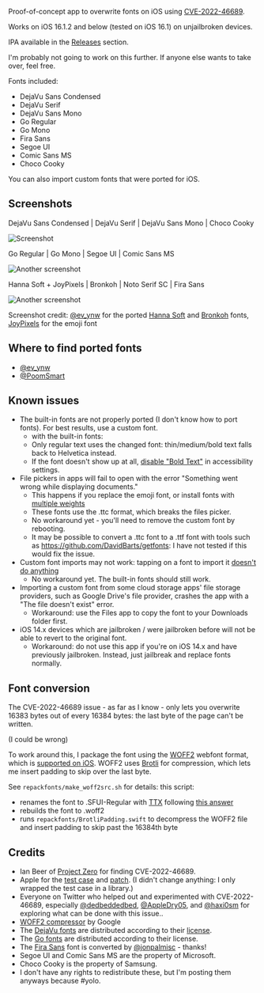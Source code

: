 Proof-of-concept app to overwrite fonts on iOS using [CVE-2022-46689](https://support.apple.com/en-us/HT213530).

Works on iOS 16.1.2 and below (tested on iOS 16.1) on unjailbroken devices.

IPA available in the [Releases](https://github.com/zhuowei/WDBFontOverwrite/releases) section.

I'm probably not going to work on this further. If anyone else wants to take over, feel free.

Fonts included:

- DejaVu Sans Condensed
- DejaVu Serif
- DejaVu Sans Mono
- Go Regular
- Go Mono
- Fira Sans
- Segoe UI
- Comic Sans MS
- Choco Cooky

You can also import custom fonts that were ported for iOS.

## Screenshots

DejaVu Sans Condensed | DejaVu Serif | DejaVu Sans Mono | Choco Cooky

![Screenshot](https://user-images.githubusercontent.com/704768/209511898-a1477b66-28e4-471a-87d9-36c1c2eb25ca.png)

Go Regular | Go Mono | Segoe UI | Comic Sans MS

![Another screenshot](https://user-images.githubusercontent.com/704768/209606970-a382c273-bdcb-425c-bca1-1b6f9b31862f.png)

Hanna Soft + JoyPixels | Bronkoh | Noto Serif SC | Fira Sans

![Another screenshot](https://user-images.githubusercontent.com/704768/209753262-b8204c92-b873-41a7-8127-38bf86096470.png)

Screenshot credit: [@ev_ynw](https://twitter.com/ev_ynw) for the ported [Hanna Soft](https://app.box.com/s/g4uk1yyqxm36sl9ovbwkpbbpn9isol8h/file/997004671334) and [Bronkoh](https://app.box.com/s/g4uk1yyqxm36sl9ovbwkpbbpn9isol8h/file/915757902297) fonts, [JoyPixels](https://joypixels.com/download) for the emoji font

## Where to find ported fonts

- [@ev_ynw](https://twitter.com/ev_ynw)
- [@PoomSmart](https://github.com/PoomSmart/EmojiFonts/releases)

## Known issues

 - The built-in fonts are not properly ported (I don't know how to port fonts). For best results, use a custom font.
   - with the built-in fonts:
   - Only regular text uses the changed font: thin/medium/bold text falls back to Helvetica instead.
   - If the font doesn't show up at all, [disable "Bold Text"](https://twitter.com/m7mdabu7assan/status/1607609484901289985) in accessibility settings.
 - File pickers in apps will fail to open with the error "Something went wrong while displaying documents."
   - This happens if you replace the emoji font, or install fonts with [multiple weights](https://twitter.com/Gu3hi/status/1607986473198026752)
   - These fonts use the .ttc format, which breaks the files picker.
   - No workaround yet - you'll need to remove the custom font by rebooting.
   - It may be possible to convert a .ttc font to a .ttf font with tools such as https://github.com/DavidBarts/getfonts: I have not tested if this would fix the issue.
 - Custom font imports may not work: tapping on a font to import it [doesn't do anything](https://twitter.com/linshijin111/status/1607993438997446657)
   - No workaround yet. The built-in fonts should still work.
 - Importing a custom font from some cloud storage apps' file storage providers, such as Google Drive's file provider, crashes the app with a "The file doesn't exist" error.
   - Workaround: use the Files app to copy the font to your Downloads folder first.
 - iOS 14.x devices which are jailbroken / were jailbroken before will not be able to revert to the original font.
   - Workaround: do not use this app if you're on iOS 14.x and have previously jailbroken. Instead, just jailbreak and replace fonts normally.

## Font conversion

The CVE-2022-46689 issue - as far as I know - only lets you overwrite 16383 bytes out of every 16384 bytes: the last byte of the page can't be written.

(I could be wrong)

To work around this, I package the font using the [WOFF2](https://www.w3.org/TR/WOFF2/) webfont format, which is [supported on iOS](https://twitter.com/myunderpants/status/1503745380365877252). WOFF2 uses [Brotli](https://datatracker.ietf.org/doc/html/rfc7932) for compression, which lets me insert padding to skip over the last byte.

See `repackfonts/make_woff2src.sh` for details: this script:

- renames the font to .SFUI-Regular with [TTX](https://github.com/fonttools/fonttools) following [this answer](https://superuser.com/a/694452)
- rebuilds the font to .woff2
- runs `repackfonts/BrotliPadding.swift` to decompress the WOFF2 file and insert padding to skip past the 16384th byte


## Credits

- Ian Beer of [Project Zero](https://googleprojectzero.blogspot.com) for finding CVE-2022-46689.
- Apple for the [test case](https://github.com/apple-oss-distributions/xnu/blob/xnu-8792.61.2/tests/vm/vm_unaligned_copy_switch_race.c) and [patch](https://github.com/apple-oss-distributions/xnu/blob/xnu-8792.61.2/osfmk/vm/vm_map.c#L10150). (I didn't change anything: I only wrapped the test case in a library.)
- Everyone on Twitter who helped out and experimented with CVE-2022-46689, especially [@dedbeddedbed](https://twitter.com/dedbeddedbed), [@AppleDry05](https://twitter.com/AppleDry05), and [@haxi0sm](https://twitter.com/haxi0sm) for exploring what can be done with this issue..
- [WOFF2 compressor](https://twitter.com/ev_ynw) by Google
- The [DejaVu fonts](https://dejavu-fonts.github.io) are distributed according to their [license](https://dejavu-fonts.github.io/License.html).
- The [Go fonts](https://go.dev/blog/go-fonts) are distributed according to their license.
- The [Fira Sans](https://mozilla.github.io/Fira/) font is converted by [@jonpalmisc](https://twitter.com/jonpalmisc/status/1607570871421468678) - thanks!
- Segoe UI and Comic Sans MS are the property of Microsoft.
- Choco Cooky is the property of Samsung.
- I don't have any rights to redistribute these, but I'm posting them anyways because #yolo.
